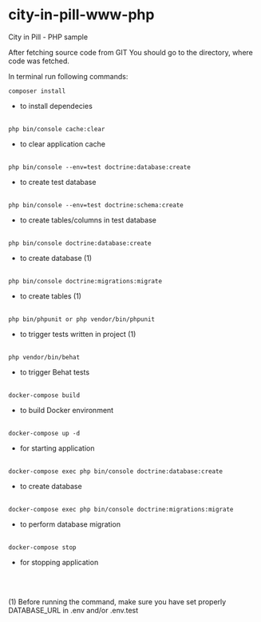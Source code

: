 # city-in-pill-www-php
City in Pill - PHP sample

After fetching source code from GIT You should go to the directory, where code was fetched.

In terminal run following commands:

```
composer install
```
- to install dependecies
  <br />
  <br />
```
php bin/console cache:clear
```
- to clear application cache
  <br />
  <br />
```
php bin/console --env=test doctrine:database:create
```
- to create test database
  <br />
  <br />
```
php bin/console --env=test doctrine:schema:create
```
- to create tables/columns in test database
  <br />
  <br />
```
php bin/console doctrine:database:create
```
- to create database (1)
  <br />
  <br />
```
php bin/console doctrine:migrations:migrate
```
- to create tables (1)
  <br />
  <br />
```
php bin/phpunit or php vendor/bin/phpunit
```
- to trigger tests written in project (1)
  <br />
  <br />
```
php vendor/bin/behat
```
- to trigger Behat tests
  <br />
  <br />
```
docker-compose build
```
- to build Docker environment
  <br />
  <br />
```
docker-compose up -d
```
- for starting application
  <br />
  <br />
```
docker-compose exec php bin/console doctrine:database:create
```
- to create database
  <br />
  <br />
```
docker-compose exec php bin/console doctrine:migrations:migrate
```
- to perform database migration
  <br />
  <br />
```
docker-compose stop
``` 
- for stopping application
<br />
<br />

(1) Before running the command, make sure you have set properly DATABASE_URL in .env and/or .env.test
